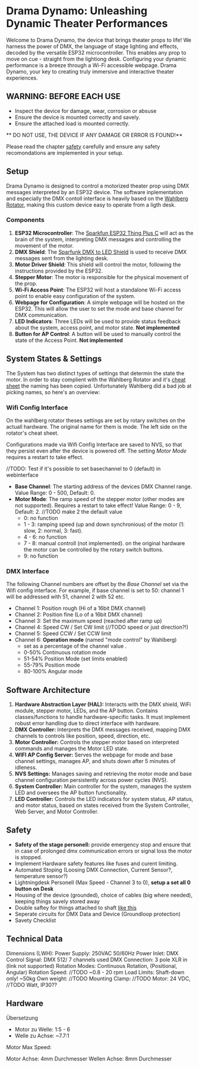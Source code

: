 # Drama Dynamo: Unleashing Dynamic Theater Performances

Welcome to Drama Dynamo, the device that brings theater props to life! We harness the power of DMX, the language of stage lighting and effects, decoded by the versatile ESP32 microcontroller. This enables any prop to move on cue - straight from the lightiong desk. Configuring your dynamic performance is a breeze through a Wi-Fi accessible webpage. Drama Dynamo, your key to creating truly immersive and interactive theater experiences.

## WARNING: BEFORE EACH USE

- Inspect the device for damage, wear, corrosion or absuse
- Ensure the device is mounted correctly and savely.
- Ensure the attached load is mounted correctly.

** DO NOT USE, THE DEVICE IF ANY DAMAGE OR ERROR IS FOUND!**

Please read the chapter [safety]() carefully and ensure any safety recomondations are implemented in your setup.

## Setup

Drama Dynamo is designed to control a motorized theater prop using DMX messages interpreted by an ESP32 device. The software inplementation and especially the DMX contoll interface is heavily based on the [Wahlberg Rotator](https://wahlberg.dk/products/dmx-rotators/dmx-rotator.), making this custom device easy to operate from a ligth desk.

### Components

1. **ESP32 Microcontroller**: The [Sparkfun ESP32 Thing Plus C]() will act as the brain of the system, interpreting DMX messages and controlling the movement of the motor.
2. **DMX Shield**: The [Sparfunk DMX to LED Shield]() is used to receive DMX messages sent from the lighting desk.
3. **Motor Driver Shield**: This shield will control the motor, following the instructions provided by the ESP32.
4. **Stepper Motor**: The motor is responsible for the physical movement of the prop.
5. **Wi-Fi Access Point**: The ESP32 will host a standalone Wi-Fi access point to enable easy configuration of the system.
6. **Webpage for Configuration**: A simple webpage will be hosted on the ESP32. This will allow the user to set the mode and base channel for DMX communication.
7. **LED Indicators**: Three LEDs will be used to provide status feedback about the system, access point, and motor state. **Not implemented**
8. **Button for AP Control**: A button will be used to manually control the state of the Access Point. **Not implemented**

## System States & Settings

The System has two distinct types of settings that determin the state the motor. In order to stay complient with the Wahlberg Rotator and it's [cheat sheet](https://wahlberg.dk/media/1186/281806004_rotator_cheat-sheet_a5.pdf) the naming has been copied. Unfortunately Wahlberg did a bad job at picking names, so here's an overview:

### Wifi Config Interface

On the wahlberg rotator theses settings are set by rotary switches on the actuall hardware. The original name for them is mode. The left side on the rotator's cheat sheet.

Configurations made via Wifi Config Interface are saved to NVS, so that they persist even after the device is powered off. The setting *Motor Mode* requires a restart to take effect.

//TODO: Test if it's possible to set basechannel to 0 (default) in webinterface
- **Base Channel**: The starting address of the devices DMX Channel range. Value Range: 0 - 500, Default: 0.
- **Motor Mode**: The ramp speed of the stepper motor (other modes are not supported). Requires a restart to take effect! Value Range: 0 - 9, Default: 2. //TODO make 2 the default value
    - 0: no function
    - 1 - 3: ramping speed (up and down synchronious) of the motor (1: slow, 2: normal, 3: fast).
    - 4 - 6: no function
    - 7 - 8: manual controll (not implemented). on the original hardware the motor can be controlled by the rotary switch buttons. 
    - 9: no function

### DMX Interface

The following Channel numbers are offset by the *Base Channel* set via the Wifi config interface. For example, if base channel is set to 50: channel 1 will be addressed with 51, channel 2 with 52 etc.

- Channel 1: Position rough (Hi of a 16bit DMX channel)
- Channel 2: Position fine (Lo of a 16bit DMX channel)
- Channel 3: Set the maximum speed (reached after ramp up)
- Channel 4: Speed CW / Set CW limit (//TODO speed or just direction?!)
- Channel 5: Speed CCW / Set CCW limit
- Channel 6: **Operation mode** (named "mode control" by Wahlberg)
    - set as a percentage of the channel value .
    - 0-50% Continuous rotation mode
    - 51-54% Position Mode (set limits enabled)
    - 55-79% Position mode
    - 80-100% Angular mode

## Software Architecture

1. **Hardware Abstraction Layer (HAL):** Interacts with the DMX shield, WiFi module, stepper motor, LEDs, and the AP button. Contains classes/functions to handle hardware-specific tasks. It must implement robust error handling due to direct interface with hardware.
2. **DMX Controller:** Interprets the DMX messages received, mapping DMX channels to controls like position, speed, direction, etc.
3. **Motor Controller:** Controls the stepper motor based on interpreted commands and manages the Motor LED state.
4. **WIFI AP Config Server:** Serves the webpage for mode and base channel settings, manages AP, and shuts down after 5 minutes of idleness.
5. **NVS Settings:** Manages saving and retrieving the motor mode and base channel configuration persistently across power cycles (NVS).
6. **System Controller:** Main controller for the system, manages the system LED and oversees the AP button functionality.
7. **LED Controller:** Controls the LED indicators for system status, AP status, and motor status, based on states received from the System Controller, Web Server, and Motor Controller.

## Safety 

- **Safety of the stage personell:** provide emergency stop and ensure that in case of prolonged dmx communication errors or signal loss the motor is stopped. 
- Implement Hardware safety features like fuses and curent limiting.
- Automated Stoping (Loosing DMX Connection, Current Sensor?, temperature sensor?)
- Lightningdesk Personell (Max Speed - Channel 3 to 0), **setup a set all 0 button on Desk**
- Housing of the device (grounded), choice of cables (big where needed), keeping things savely stored away
- Double saftey for things attached to shaft [like this](https://images.app.goo.gl/RfDvGF1uAmsQuWuMA)
- Seperate circuits for DMX Data and Device (Groundloop protection)
- Savety Checklist


## Technical Data

Dimensions (LWH): 
Power Supply:  250VAC 50/60Hz
Power Inlet:
DMX Control Signal: DMX 512/ 7 channels used
DMX Connection: 3 pole XLR in (link not supported)
Rotation Modes: Continuous Rotation, (Positional, Angular)
Rotation Speed: //TODO ~0.8 - 20 rpm
Load Limits: Shaft-down only! ~50kg
Own weight: //TODO
Mounting Clamp: //TODO
Motor: 24 VDC, //TODO Watt, IP30??





## Hardware

Übersetzung
- Motor zu Welle: 1:5 - 6
- Welle zu Achse: ~7.7:1

Motor Max Speed: 


Motor Achse: 4mm Durchmesser
Wellen Achse: 8mm Durchmesser


